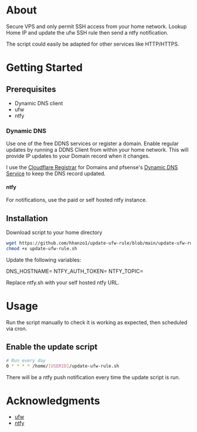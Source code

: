 # About
Secure VPS and only permit SSH access from your home network.
Lookup Home IP and update the ufw SSH rule then send a ntfy notification.

The script could easily be adapted for other services like HTTP/HTTPS.
# Getting Started
## Prerequisites
* Dynamic DNS client
* ufw
* ntfy 
### Dynamic DNS
Use one of the free DDNS services or register a domain.  Enable regular updates by running a DDNS Client from within your home network.  This will provide IP updates to your Domain record when it changes.

I use the [Cloudflare Registrar](https://www.cloudflare.com/en-au/products/registrar/) for Domains and pfsense's [Dynamic DNS Service](https://docs.netgate.com/pfsense/en/latest/services/dyndns/index.html) to keep the DNS record updated.
#### ntfy
For notifications, use the paid or self hosted ntfy instance.
## Installation
Download script to your home directory
```bash
wget https://github.com/hhanzo1/update-ufw-rule/blob/main/update-ufw-rule.sh
chmod +x update-ufw-rule.sh
```

Update the following variables:

DNS_HOSTNAME=
NTFY_AUTH_TOKEN=
NTFY_TOPIC=

Replace ntfy.sh with your self hosted ntfy URL.
# Usage
Run the script manually to check it is working as expected, then scheduled via cron.
## Enable the update script
```bash
# Run every day
0 * * * * /home/[USERID]/update-ufw-rule.sh
```
There will be a ntfy push notification every time the update script is run.
# Acknowledgments
* [ufw](https://manpages.ubuntu.com/manpages/jammy/en/man8/ufw.8.html)
* [ntfy](https://ntfy.sh/)
